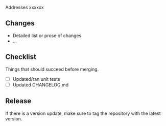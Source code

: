 Addresses xxxxxx 

## Changes

* Detailed list or prose of changes
* ...

## Checklist 
Things that should succeed before merging.

- [ ] Updated/ran unit tests
- [ ] Updated CHANGELOG.md

## Release

If there is a version update, make sure to tag the repository with the latest version.